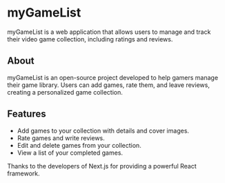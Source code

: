 # myGameList

myGameList is a web application that allows users to manage and track their video game collection, including ratings and reviews.

## About

myGameList is an open-source project developed to help gamers manage their game library. Users can add games, rate them, and leave reviews, creating a personalized game collection.

## Features

- Add games to your collection with details and cover images.
- Rate games and write reviews.
- Edit and delete games from your collection.
- View a list of your completed games.

Thanks to the developers of Next.js for providing a powerful React framework.

 
